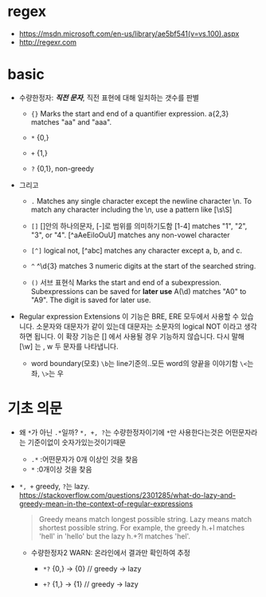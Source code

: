 # regex

- https://msdn.microsoft.com/en-us/library/ae5bf541(v=vs.100).aspx
- http://regexr.com


# basic

- 수량한정자: ***직전 문자***, 직전 표현에 대해 일치하는 갯수를 판별
  - `{}`
    Marks the start and end of a quantifier expression. a{2,3} matches "aa" and "aaa".

  - `*`
    {0,}

  - `+`
   {1,}

  - `?`
   {0,1}, non-greedy


- 그리고
  - `.`
  Matches any single character except the newline character \n. To match any character including the \n, use a pattern like [\s\S]

  - `[]`
    []안의 하나의문자, [-]로 범위를 의미하기도함
    [1-4] matches "1", "2", "3", or "4". [^aAeEiIoOuU] matches any non-vowel character

  - `[^]`
    logical not, [^abc] matches any character except a, b, and c.

  - `^`
    ^\d{3} matches 3 numeric digits at the start of the searched string.

  - `()`
    서브 표현식
    Marks the start and end of a subexpression. Subexpressions can be saved for **later use** A(\d) matches "A0" to "A9". The digit is saved for later use.

- Regular expression Extensions
  이 기능은 BRE, ERE 모두에서 사용할 수 있습니다. 소문자와 대문자가 같이
있는데 대문자는 소문자의 logical NOT 이라고 생각하면 됩니다.
  이 확장 기능은 [] 에서 사용될 경우 기능하지 않습니다. 다시 말해 [\w] 는 \, w 두 문자를 나타냅니다.

  - word boundary(모호)
  `\b`는 line기준의..모든 word의 양끝을 이야기함
  `\<`는 좌, `\>`는 우

# 기초 의문

- 왜 `*`가 아닌 `.*`일까?
  `*, +, ?`는 수량한정자이기에 `*`만 사용한다는것은 어떤문자라는 기준이없이 숫자가있는것이기때문
    - `.*` :어떤문자가 0개 이상인 것을 찾음
    - `*`  :0개이상 것을 찾음

- `*, +` greedy, `?`는 lazy.
  https://stackoverflow.com/questions/2301285/what-do-lazy-and-greedy-mean-in-the-context-of-regular-expressions
  > Greedy means match longest possible string.
  Lazy means match shortest possible string.
  For example, the greedy h.+l matches 'hell' in 'hello' but the lazy h.+?l matches 'hel'.

  - 수량한정자2
    WARN: 온라인에서 결과만 확인하여 추정
    - `*?`
      {0,} -> {0} // greedy -> lazy

    - `+?`
      {1,} -> {1} // greedy -> lazy



